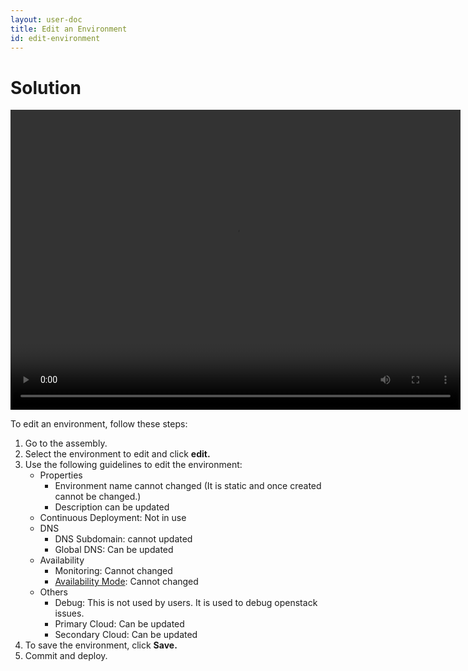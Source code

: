 ```yaml
---
layout: user-doc
title: Edit an Environment
id: edit-environment
---
```


# Solution

<video width="720" height="480" preload="metadata" controls="" class="grovo-video">
    <source src="http://videos.grovo.com/walmart-oneops-transition-0215_understand-your-environment-editing-options_4668.webm?vpv=1" type="video/webm">
    Your browser does not implement HTML5 video.
</video>

To edit an environment, follow these steps:


1. Go to the assembly.
2. Select the environment to edit and click **edit.**
3. Use the following guidelines to edit the environment:
    * Properties
        * Environment name cannot changed (It is static and once created cannot be changed.)
        * Description can be updated
    * Continuous Deployment: Not in use
    * DNS
        * DNS Subdomain: cannot updated
        * Global DNS: Can be updated
    * Availability
        * Monitoring: Cannot changed
        * <a href="/user/references/availability-modes.html">Availability Mode</a>: Cannot changed
    * Others
        * Debug: This is not used by users. It is used to debug openstack issues.
        * Primary Cloud: Can be updated
        * Secondary Cloud: Can be updated
4. To save the environment, click **Save.**
5. Commit and deploy.
